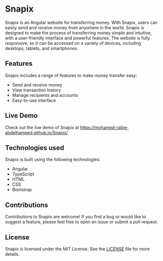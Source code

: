 
# Snapix

Snapix is an Angular website for transferring money. With Snapix, users can easily send and receive money from anywhere in the world. Snapix is designed to make the process of transferring money simple and intuitive, with a user-friendly interface and powerful features. The website is fully responsive, so it can be accessed on a variety of devices, including desktops, tablets, and smartphones.

## Features

Snapix includes a range of features to make money transfer easy:

- Send and receive money
- View transaction history
- Manage recipients and accounts
- Easy-to-use interface

## Live Demo

Check out the live demo of Snapix at https://mohamed-rabie-abdelhameed.github.io/Snapix/

## Technologies used

Snapix is built using the following technologies:

- Angular
- TypeScript
- HTML
- CSS
- Bootstrap

## Contributions

Contributions to Snapix are welcome! If you find a bug or would like to suggest a feature, please feel free to open an issue or submit a pull request.

## License

Snapix is licensed under the MIT License. See the [LICENSE](https://github.com/Mohamed-Rabie-Abdelhameed/Snapix/blob/main/LICENSE) file for more details.
